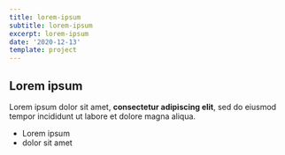 ```yaml
---
title: lorem-ipsum
subtitle: lorem-ipsum
excerpt: lorem-ipsum
date: '2020-12-13'
template: project
---
```

## Lorem ipsum

Lorem ipsum dolor sit amet, **consectetur adipiscing elit**, sed do eiusmod tempor incididunt ut labore et dolore magna aliqua.

- Lorem ipsum
- dolor sit amet